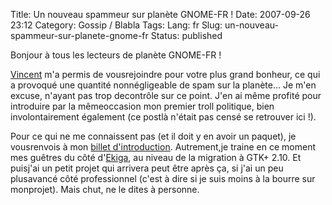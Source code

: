 Title: Un nouveau spammeur sur planète GNOME-FR !
Date: 2007-09-26 23:12
Category: Gossip / Blabla
Tags:
Lang: fr
Slug: un-nouveau-spammeur-sur-planete-gnome-fr
Status: published

Bonjour à tous les lecteurs de planète GNOME-FR !  
  
[Vincent](http://www.vuntz.net/journal/) m'a permis de vousrejoindre pour votre plus grand bonheur, ce qui a provoqué une quantité nonnégligeable de spam sur la planète... Je m'en excuse, n'ayant pas trop decontrôle sur ce point. J'en ai même profité pour introduire par la mêmeoccasion mon premier troll politique, bien involontairement également (ce postlà n'était pas censé se retrouver ici !).  
  
Pour ce qui ne me connaissent pas (et il doit y en avoir un paquet), je vousrenvois à mon [billet d'introduction](/post/2006/12/06/Il-y-a-un-debut-a-tout). Autrement,je traine en ce moment mes guêtres du côté d'[Ekiga](http://ekiga.org/), au niveau de la migration à GTK+ 2.10. Et puisj'ai un petit projet qui arrivera peut être après ça, si j'ai un peu plusavancé côté professionnel (c'est à dire si je suis moins à la bourre sur monprojet). Mais chut, ne le dites à personne.
